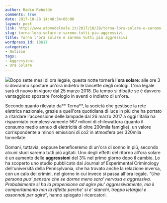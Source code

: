 ```yaml
---
author: Radio Rebelde
comments: true
date: 2017-10-28 14:48:34+00:00
layout: post
link: http://www.atomodelmale.it/2017/10/28/torna-lora-solare-e-saremo-tutti-piu-aggressivi/
slug: torna-lora-solare-e-saremo-tutti-piu-aggressivi
title: Torna l'ora solare e saremo tutti più aggressivi
wordpress_id: 18617
categories:
- Notizie
tags:
- Aggressioni
- Ora Solare
---
```


![](http://www.atomodelmale.it/wp-content/uploads/2017/10/3318262_1030_ora_solare_cambio_ora_legale-300x223.jpg)Dopo sette mesi di ora legale, questa notte tornerà l'**ora solare**: alle ore 3 si dovranno spostare un'ora indietro le lancette degli orologi. L'ora legale sarà di nuovo in vigore dal 25 marzo 2018. Da tempo si dibatte se è davvero vantaggioso spostare l'orologio in aventi o indietro di un'ora.

Secondo quanto rilevato da** Terna**, la società che gestisce la rete elettrica nazionale, grazie a quell'ora quotidiana di luce in più che ha portato a ritardare l'accensione delle lampade dal 26 marzo 2017 a oggi l'italia ha risparmiato complessivamente 567 milioni di chilowattora (quanto il consumo medio annuo di elettricità di oltre 200mila famiglie), un valore corrispondente a minori emissioni di co2 in atmosfera per 320mila tonnellate.



Domani, tuttavia, seppure beneficeremo di un'ora di sonno in più, secondo alcuni studi saremo tutti più agitati.
Uno degli effetti del ritorno all'ora solare è un aumento delle **aggressioni** del 3% nel primo giorno dopo il cambio.
Lo ha scoperto uno studio pubblicato dal Journal of Experimental Criminology dell'università della Pennsylvania, che ha trovato anche la relazione inversa, con un calo dei crimini, nel giorno in cui invece si passa all'ora legale.
_“Una persona puo’ pensare che se dorme meno sara’ nervosa e aggressiva. Probabilmente si ha la propensione ad agire piu’ aggressivamente, ma il comportamento non la riflette perche’ si e’ stanchi, troppo letargici e assonnati per agire“_, hanno spiegato i ricercatori.
